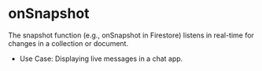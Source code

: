 # onSnapshot 
The snapshot function (e.g., onSnapshot in Firestore) listens in real-time for changes in a collection or document.

- Use Case: Displaying live messages in a chat app.